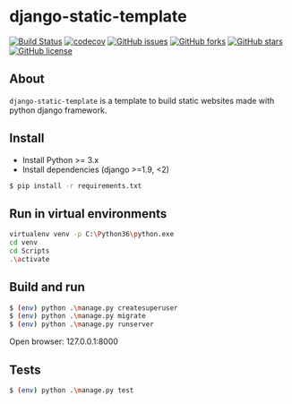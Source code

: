 # django-static-template

[![Build Status](https://travis-ci.org/leogregianin/django-static-template.svg)](https://travis-ci.org/leogregianin/django-static-template)
[![codecov](https://codecov.io/gh/leogregianin/django-static-template/branch/master/graph/badge.svg)](https://codecov.io/gh/leogregianin/django-static-template)
[![GitHub issues](https://img.shields.io/github/issues/leogregianin/django-static-template.svg)](https://github.com/leogregianin/django-static-template/issues)
[![GitHub forks](https://img.shields.io/github/forks/leogregianin/django-static-template.svg)](https://github.com/leogregianin/django-static-template/network)
[![GitHub stars](https://img.shields.io/github/stars/leogregianin/django-static-template.svg)](https://github.com/leogregianin/django-static-template/stargazers)
[![GitHub license](https://img.shields.io/github/license/leogregianin/django-static-template.svg)](https://github.com/leogregianin/django-static-template)


About
-------------------
```django-static-template``` is a template to build static websites made with python django framework.


Install
-------------------
  * Install Python >= 3.x
  * Install dependencies (django >=1.9, <2)
  
```bash
$ pip install -r requirements.txt
```


Run in virtual environments
-------------------

```bash
virtualenv venv -p C:\Python36\python.exe
cd venv
cd Scripts
.\activate
```


Build and run
-------------------
```bash
$ (env) python .\manage.py createsuperuser
$ (env) python .\manage.py migrate
$ (env) python .\manage.py runserver
```

Open browser: 127.0.0.1:8000

Tests
-------------------

```bash
$ (env) python .\manage.py test
```
